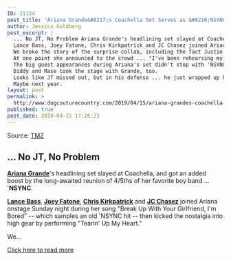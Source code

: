 ```yaml
---
ID: 21154
post_title: 'Ariana Grande&#8217;s Coachella Set Serves as &#8216;NSYNC Reunion Minus Timberlake'
author: Jessica Goldberg
post_excerpt: |
  ... No JT, No Problem Ariana Grande's headlining set slayed at Coachella, and got an added boost by the long-awaited reunion of 4/5ths of her favorite boy band ... 'NSYNC.
  Lance Bass, Joey Fatone, Chris Kirkpatrick and JC Chasez joined Ariana onstage Sunday night during her song "Break Up With Your Girlfriend, I'm Bored" -- which samples an old 'NSYNC hit -- then kicked the nostalgia into high gear by performing "Tearin' Up My Heart."
  We broke the story of the surprise collab, including the fact Justin Timberlake wasn't going to be a part of it, but as you can see ... Grande filled in nicely for him.
  At one point she announced to the crowd ... "I've been rehearsing my whole f**king life for this moment."
  The big guest appearances during Ariana's set didn't stop with 'NSYNC -- Nicki Minaj also joined her and powered through some mic issues to do "Side To Side" and go out with a "Bang Bang."
  Diddy and Mase took the stage with Grande, too.
  Looks like JT missed out, but in his defense ... he just wrapped up his 115-show Man of the Woods tour the night before.
  Maybe next year.
layout: post
permalink: >
  http://www.dogcouturecountry.com/2019/04/15/ariana-grandes-coachella-set-serves-as-nsync-reunion-minus-timberlake/
published: true
post_date: 2019-04-15 17:26:23
---
```

<p class="article-info-author-source"> <span>Source: <a href="https://www.tmz.com/2019/04/15/ariana-grande-nsync-reunion-coachella-no-justin-timberlake/" target="_blank">TMZ</a></span> </p> <h2>... No JT, No Problem</h2>
<p><a href="https://www.tmz.com/person/ariana-grande/"><strong>Ariana Grande</strong></a>'s headlining set slayed at Coachella, and got an added boost by the long-awaited reunion of 4/5ths of her favorite boy band ... '<strong>NSYNC</strong>.</p>
<p><a href="https://www.tmz.com/person/lance-bass/"><strong>Lance Bass</strong></a>, <a href="https://www.tmz.com/person/joey-fatone/"><strong>Joey Fatone</strong></a>, <a href="https://www.tmz.com/person/chris-kirkpatrick/"><strong>Chris Kirkpatrick</strong></a> and <a href="https://www.tmz.com/person/jc-chasez/"><strong>JC Chasez</strong></a> joined Ariana onstage Sunday night during her song "Break Up With Your Girlfriend, I'm Bored" -- which samples an old 'NSYNC hit -- then kicked the nostalgia into high gear by performing "Tearin' Up My Heart."</p>
<p>We...</p> <p class="article-info-more"> <a href="https://www.tmz.com/2019/04/15/ariana-grande-nsync-reunion-coachella-no-justin-timberlake/" target="_blank">Click here to read more</a> </p>